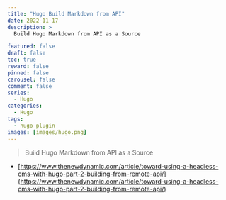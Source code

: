 ```yaml
---
title: "Hugo Build Markdown from API"
date: 2022-11-17
description: >
  Build Hugo Markdown from API as a Source

featured: false
draft: false
toc: true
reward: false
pinned: false
carousel: false
comment: false
series:
  - Hugo
categories:
  - Hugo
tags:
  - hugo plugin
images: [images/hugo.png]
---
```


> Build Hugo Markdown from API as a Source

- [https://www.thenewdynamic.com/article/toward-using-a-headless-cms-with-hugo-part-2-building-from-remote-api/](https://www.thenewdynamic.com/article/toward-using-a-headless-cms-with-hugo-part-2-building-from-remote-api/)
